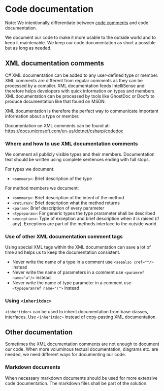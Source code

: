 # Code documentation

Note: We intentionally differentiate between [code comments](CodeComments.md) and code documentation.

We document our code to make it more usable to the outside world and to keep it maintenable. We keep our code documentation as short a possible but as long as needed. 

## XML documentation comments
C# XML documentation can be added to any user-defined type or member. XML comments are different from regular comments as they can be processed by a compiler. XML documentation feeds IntelliSense and therefore helps developers with quick information on types and members. XML documentation can be processed by tools like GhostDoc or Docfx to produce documentation like that found on MSDN.

XML documentation is therefore the perfect way to communicate important information about a type or member.

Documentation on XML comments can be found at: https://docs.microsoft.com/en-us/dotnet/csharp/codedoc

### Where and how to use XML documentation comments
We comment all publicly visible types and their members. Documentation text should be written using complete sentences ending with full stops.

For types we document:
* `<summary>`: Brief description of the type

For method members we document:
* `<summary>`: Brief description of the intent of the method
* `<returns>`: Brief description what the method returns
* `<param>`: Brief description of every parameter
* `<typeparam>`: For generic types the type prarameter shall be described
* `<exception>`: Type of exception and brief description when it is raised (if any). Exceptions are part of the methods interface to the outside world.

### Use of other XML documentation comment tags
Using special XML tags within the XML documentation can save a lot of time and helps us to keep the documentation consistent.

* Never write the name of a type in a comment use `<seealso cref=""/>` instead
* Never write the name of parameters in a comment use `<paramref name="a"/>` instead 	
* Never write the name of type parameter in a comment use `<typeparamref name="T">` instead 	

### Using `<inheritdoc>`
`<inheritdoc>` can be used to inherit documentation from base classes, interfaces. Use `<inheritdoc>` instead of copy-pasting XML documentation.

## Other documentation
Sometimes the XML documentation comments are not enough to document our code. When more voluminous textual documentation, diagrams etc. are needed, we need different ways for documenting our code.

### Markdown documents
When necessary markdown documents should be used for more extensive code documentation. The markdown files shall be part of the solution.